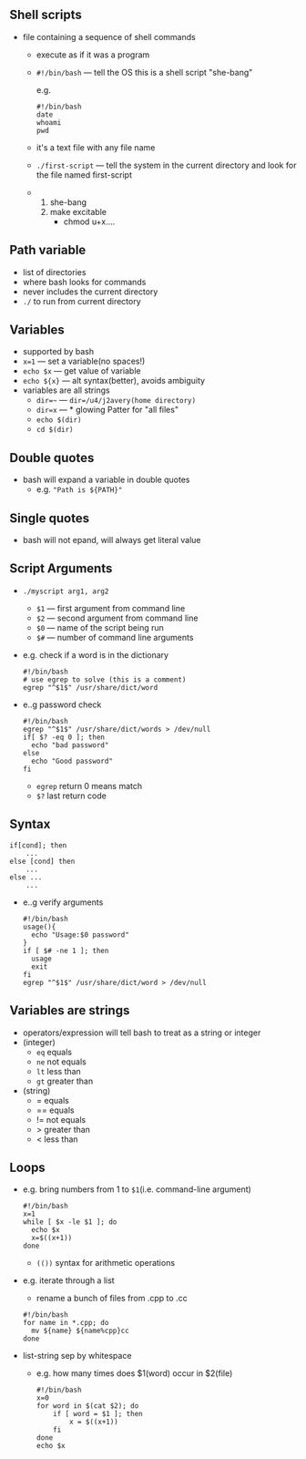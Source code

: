 ## Shell scripts

- file containing a sequence of shell commands

  - execute as if it was a program

  - `#!/bin/bash` — tell the OS this is a shell script "she-bang"

    e.g.

    ```shell
    #!/bin/bash
    date
    whoami
    pwd
    ```

  - it's a text file with any file name

  - `./first-script` — tell the system in the current directory and look for the file named first-script

  - 1. she-bang
    2. make excitable
       - chmod u+x….

## Path variable

- list of directories
- where bash looks for commands
- never includes the current directory
- `./` to run from current directory

## Variables

- supported by bash
- `x=1` — set a variable(no spaces!)
- `echo $x` — get value of variable
- `echo ${x}` — alt syntax(better), avoids ambiguity
- variables are all strings
  - `dir=~` — `dir=/u4/j2avery(home directory)`
  - `dir=x` — * glowing Patter for "all files"
  - `echo $(dir)`
  - `cd $(dir)`

## Double quotes

- bash will expand a variable in double quotes
  - e.g. `"Path is ${PATH}"`

## Single quotes

- bash will not epand, will always get literal value

## Script Arguments

- `./myscript arg1, arg2`

  - `$1` — first argument from command line
  - `$2` — second argument from command line
  - `$0` — name of the script being run
  - `$#` — number of command line arguments

- e.g. check if a word is in the dictionary

  ```shell
  #!/bin/bash
  # use egrep to solve (this is a comment)
  egrep "^$1$" /usr/share/dict/word
  ```

- e..g password check

  ```shell
  #!/bin/bash
  egrep "^$1$" /usr/share/dict/words > /dev/null
  if[ $? -eq 0 ]; then
  	echo "bad password"
  else
  	echo "Good password"
  fi	
  ```

  - `egrep` return 0 means match
  - `$?` last return code

## Syntax

```shell
if[cond]; then
	...
else [cond] then
	...
else ...
	...
```

- e..g verify arguments

  ```shell
  #!/bin/bash
  usage(){
    echo "Usage:$0 password"
  }
  if [ $# -ne 1 ]; then
  	usage
  	exit
  fi
  egrep "^$1$" /usr/share/dict/word > /dev/null
  ```

## Variables are strings

- operators/expression will tell bash to treat as a string or integer
- (integer)
  - `eq` equals
  - `ne` not equals
  - `lt` less than
  - `gt` greater than
- (string)
  - = equals
  - == equals
  - != not equals
  - \> greater than
  - \< less than

## Loops

- e.g. bring numbers from 1 to `$1`(i.e. command-line argument)

  ```shell
  #!/bin/bash
  x=1
  while [ $x -le $1 ]; do
  	echo $x
  	x=$((x+1))
  done
  ```

  - `(())` syntax for arithmetic operations

- e.g. iterate through a list

  - rename a bunch of files from .cpp to .cc

  ```shell
  #!/bin/bash
  for name in *.cpp; do
  	mv ${name} ${name%cpp}cc
  done
  ```

- list-string sep by whitespace

  - e.g. how many times does $1(word) occur in $2(file)

    ```shell
    #!/bin/bash
    x=0
    for word in $(cat $2); do
    	if [ word = $1 ]; then
    		x = $((x+1))
    	fi
    done
    echo $x
    ```